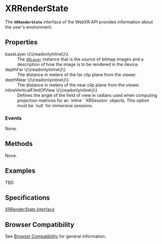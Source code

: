 # XRRenderState

The **`XRRenderState`** interface of the WebXR API provides information about the user's environment.

## Properties

<dl>
  <dt>baseLayer \{\{readonlyinline\}\}</dt>
  <dd>The <code><a href="xrlayer">XRLayer</a></code> instance that is the source of bitmap images and a description of how the image is to be rendered in the device.</dd>

  <dt>depthFar \{\{readonlyinline\}\}</dt>
  <dd>The distance in meters of the far clip plane from the viewer.</dd>

  <dt>depthNear \{\{readonlyinline\}\}</dt>
  <dd>The distance in meters of the near clip plane from the viewer.</dd>

  <dt>inlineVerticalFiledOfView \{\{readonlyinline\}\}</dt>
  <dd>Defines the angle of the field of view in radians used when computing projection matrices for an `inline` `XRSession` objects. This option must be `null` for immersive sessions.</dd>
</dl>

### Events

None.

## Methods

None.

## Examples

TBD

## Specifications

[XRRenderState Interface](https://immersive-web.github.io/webxr/#xrrenderstate-interface)

## Browser Compatibility

See [Browser Compatibility](compatibility) for general information.

